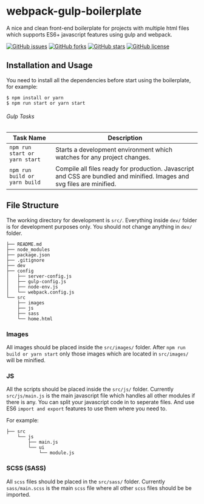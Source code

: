 # webpack-gulp-boilerplate
A nice and clean front-end boilerplate for projects with multiple html files which supports ES6+ javascript features using gulp and webpack.

[![GitHub issues](https://img.shields.io/github/issues/shalachev/webpack-gulp-boilerplate.svg)](https://github.com/shalachev/webpack-gulp-boilerplate/issues)
[![GitHub forks](https://img.shields.io/github/forks/shalachev/webpack-gulp-boilerplate.svg)](https://github.com/shalachev/webpack-gulp-boilerplate/network)
[![GitHub stars](https://img.shields.io/github/stars/shalachev/webpack-gulp-boilerplate.svg)](https://github.com/shalachev/webpack-gulp-boilerplate/stargazers)
[![GitHub license](https://img.shields.io/github/license/shalachev/webpack-gulp-boilerplate.svg)](https://github.com/shalachev/webpack-gulp-boilerplate/blob/master/LICENSE)

## Installation and Usage
You need to install all the dependencies before start using the boilerplate, for example:

 ```
 $ npm install or yarn
 $ npm run start or yarn start
 ```

###### Gulp Tasks

| Task Name                     | Description
| ----------------------------- | --------------------------------------------------------------------- |
| `npm run start or yarn start` | Starts a development environment which watches for any project changes. |
| `npm run build or yarn build` | Compile all files ready for production. Javascript and CSS are bundled and minified. Images and svg files are minified. |


## File Structure
The working directory for development is `src/`.
Everything inside `dev/` folder is for development purposes only. You should not change anything in `dev/` folder.

```
├── README.md
├── node_modules
├── package.json
├── .gitignore
├── dev
├── config
│   ├── server-config.js
│   ├── gulp-config.js
│   ├── node-env.js
│   └── webpack.config.js
└── src
    ├── images
    ├── js
    ├── sass
    └── home.html
```

### Images
All images should be placed inside the `src/images/` folder. After `npm run build or yarn start` only those images which are located in `src/images/` will be minified.

### JS
All the scripts should be placed inside the `src/js/` folder. Currently `src/js/main.js` is the main javascript file which handles all other modules if there is any. You can split your javascript code in to seperate files. And use ES6 `import and export` features to use them where you need to.

For example:

```
├── src
    └── js
        ├── main.js
        └── ui
            └── module.js
```

### SCSS (SASS)
All `scss` files should be placed in the `src/sass/` folder. Currently `sass/main.scss` is the main `scss` file where all other `scss` files should be be imported.
